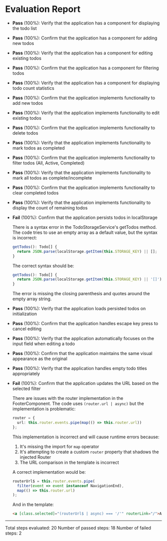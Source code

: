 # Evaluation Report

- **Pass** (100%): Verify that the application has a component for displaying the todo list
- **Pass** (100%): Confirm that the application has a component for adding new todos
- **Pass** (100%): Verify that the application has a component for editing existing todos
- **Pass** (100%): Confirm that the application has a component for filtering todos
- **Pass** (100%): Verify that the application has a component for displaying todo count statistics
- **Pass** (100%): Confirm that the application implements functionality to add new todos
- **Pass** (100%): Verify that the application implements functionality to edit existing todos
- **Pass** (100%): Confirm that the application implements functionality to delete todos
- **Pass** (100%): Verify that the application implements functionality to mark todos as completed
- **Pass** (100%): Confirm that the application implements functionality to filter todos (All, Active, Completed)
- **Pass** (100%): Verify that the application implements functionality to mark all todos as complete/incomplete
- **Pass** (100%): Confirm that the application implements functionality to clear completed todos
- **Pass** (100%): Verify that the application implements functionality to display the count of remaining todos
- **Fail** (100%): Confirm that the application persists todos in localStorage

    There is a syntax error in the TodoStorageService's getTodos method. The code tries to use an empty array as a default value, but the syntax is incorrect:
    ```typescript
    getTodos(): Todo[] {
      return JSON.parse(localStorage.getItem(this.STORAGE_KEY) || [];
    }
    ```
    
    The correct syntax should be:
    ```typescript
    getTodos(): Todo[] {
      return JSON.parse(localStorage.getItem(this.STORAGE_KEY) || '[]');
    }
    ```
    
    The error is missing the closing parenthesis and quotes around the empty array string.

- **Pass** (100%): Verify that the application loads persisted todos on initialization
- **Pass** (100%): Confirm that the application handles escape key press to cancel editing
- **Pass** (100%): Verify that the application automatically focuses on the input field when editing a todo
- **Pass** (100%): Confirm that the application maintains the same visual appearance as the original
- **Pass** (100%): Verify that the application handles empty todo titles appropriately
- **Fail** (100%): Confirm that the application updates the URL based on the selected filter

    There are issues with the router implementation in the FooterComponent. The code uses `(router.url | async)` but the implementation is problematic:
    
    ```typescript
    router = {
      url: this.router.events.pipe(map(() => this.router.url))
    };
    ```
    
    This implementation is incorrect and will cause runtime errors because:
    1. It's missing the import for `map` operator
    2. It's attempting to create a custom `router` property that shadows the injected Router
    3. The URL comparison in the template is incorrect
    
    A correct implementation would be:
    
    ```typescript
    routerUrl$ = this.router.events.pipe(
      filter(event => event instanceof NavigationEnd),
      map(() => this.router.url)
    );
    ```
    
    And in the template:
    ```html
    <a [class.selected]="(routerUrl$ | async) === '/'" routerLink="/">All</a>
    ```

---

Total steps evaluated: 20
Number of passed steps: 18
Number of failed steps: 2